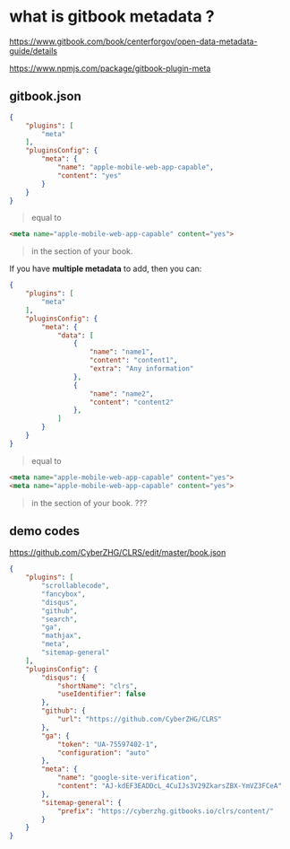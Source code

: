 # what is gitbook metadata ?


https://www.gitbook.com/book/centerforgov/open-data-metadata-guide/details  




https://www.npmjs.com/package/gitbook-plugin-meta  

## gitbook.json
```json
{
    "plugins": [
        "meta"
    ],
    "pluginsConfig": {
        "meta": {
            "name": "apple-mobile-web-app-capable",
            "content": "yes"
        }
    }
}
``` 

> equal to

```html
<meta name="apple-mobile-web-app-capable" content="yes">
``` 
> in the <head> section of your book.  

If you have **multiple metadata** to add, then you can:  

```json
{
    "plugins": [
        "meta"
    ],
    "pluginsConfig": {
        "meta": {
            "data": [
                {
                    "name": "name1",
                    "content": "content1",
                    "extra": "Any information"
                },
                {
                    "name": "name2",
                    "content": "content2"
                },
            ]
        }
    }
}
``` 


> equal to

```html
<meta name="apple-mobile-web-app-capable" content="yes">
<meta name="apple-mobile-web-app-capable" content="yes">
``` 
> in the <head> section of your book.  ???

## demo codes  

https://github.com/CyberZHG/CLRS/edit/master/book.json  

```json
{
    "plugins": [
        "scrollablecode",
        "fancybox",
        "disqus",
        "github",
        "search",
        "ga",
        "mathjax",
        "meta",
        "sitemap-general"
    ],
    "pluginsConfig": {
        "disqus": {
            "shortName": "clrs",
            "useIdentifier": false
        },
        "github": {
            "url": "https://github.com/CyberZHG/CLRS"
        },
        "ga": {
            "token": "UA-75597402-1",
            "configuration": "auto"
        },
        "meta": {
            "name": "google-site-verification",
            "content": "AJ-kdEF3EADDcL_4CuIJs3V29ZkarsZBX-YmVZ3FCeA"
        },
        "sitemap-general": {
            "prefix": "https://cyberzhg.gitbooks.io/clrs/content/"
        }
    }
}

``` 











